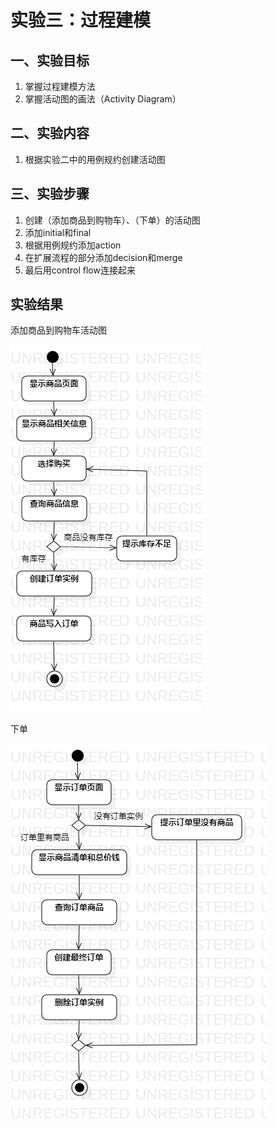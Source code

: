 # 实验三：过程建模

## 一、实验目标

1. 掌握过程建模方法
2. 掌握活动图的画法（Activity Diagram）

## 二、实验内容

1. 根据实验二中的用例规约创建活动图

## 三、实验步骤

1. 创建（添加商品到购物车）、（下单）的活动图
2. 添加initial和final
3. 根据用例规约添加action
4. 在扩展流程的部分添加decision和merge
5. 最后用control flow连接起来

## 实验结果
添加商品到购物车活动图

![添加商品到购物车活动图](https://github.com/AngleBeatQAQ/uml-modeling-2020/blob/master/students/1714080902425/Model3_1.jpg)

下单

![添加商品到购物车活动图](https://github.com/AngleBeatQAQ/uml-modeling-2020/blob/master/students/1714080902425/Model3_2.jpg)
